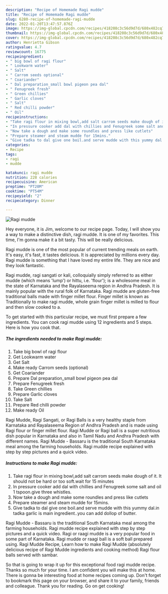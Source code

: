 ```yaml
---
description: "Recipe of Homemade Ragi mudde"
title: "Recipe of Homemade Ragi mudde"
slug: 6280-recipe-of-homemade-ragi-mudde
date: 2022-01-20T13:47:57.876Z
image: https://img-global.cpcdn.com/recipes/418208c3c56d9d7d/680x482cq70/ragi-mudde-recipe-main-photo.jpg
thumbnail: https://img-global.cpcdn.com/recipes/418208c3c56d9d7d/680x482cq70/ragi-mudde-recipe-main-photo.jpg
cover: https://img-global.cpcdn.com/recipes/418208c3c56d9d7d/680x482cq70/ragi-mudde-recipe-main-photo.jpg
author: Henrietta Gibson
ratingvalue: 4.7
reviewcount: 16775
recipeingredient:
- " big bowl of ragi flour"
- " Lookwarm water"
- " Salt"
- " Carrom seeds optional"
- " Coariander"
- " Dal preparation_small bowl pigeon pea dal"
- " Fenugreek fresh"
- " Green chillies"
- " Garlic cloves"
- " Salt"
- " Red chilli powder"
- " Oil"
recipeinstructions:
- "Take ragi flour in mixing bowl,add salt carrom seeds make dough of it. It should not be hard or too soft.wait for 15 minutes"
- "In pressure cooker add dal with chillies and Fenugreek some salt and oil 1 tspoon.give three whistles."
- "Now take a dough and make some roundles and press like cutlets"
- "Prepare steamer and steam mudde for 15mins."
- "Give tadka to dal give one boil.and serve mudde with this yummy dal.in tadka garlic is main ingredient..you can add dollop of butter."
categories:
- Recipe
tags:
- ragi
- mudde

katakunci: ragi mudde 
nutrition: 228 calories
recipecuisine: American
preptime: "PT20M"
cooktime: "PT54M"
recipeyield: "2"
recipecategory: Dinner

---
```



![Ragi mudde](https://img-global.cpcdn.com/recipes/418208c3c56d9d7d/680x482cq70/ragi-mudde-recipe-main-photo.jpg)

Hey everyone, it is Jim, welcome to our recipe page. Today, I will show you a way to make a distinctive dish, ragi mudde. It is one of my favorites. This time, I'm gonna make it a bit tasty. This will be really delicious.

Ragi mudde is one of the most popular of current trending meals on earth. It's easy, it's fast, it tastes delicious. It is appreciated by millions every day. Ragi mudde is something that I have loved my entire life. They are nice and they look fantastic.

Ragi mudde, ragi sangati or kali, colloquially simply referred to as either mudde (which means &#39;lump&#39;) or hittu, i.e. &#39;flour&#39;); is a wholesome meal in the state of Karnataka and the Rayalaseema region in Andhra Pradesh. It is mainly popular with the rural folk of Karnataka. Ragi mudde are gluten-free traditional balls made with finger millet flour. Finger millet is known as Traditionally to make ragi mudde, whole grain finger millet is milled to flour and then slow cooked to a.


To get started with this particular recipe, we must first prepare a few ingredients. You can cook ragi mudde using 12 ingredients and 5 steps. Here is how you cook that.

<!--inarticleads1-->

##### The ingredients needed to make Ragi mudde:

1. Take  big bowl of ragi flour
1. Get  Lookwarm water
1. Get  Salt
1. Make ready  Carrom seeds (optional)
1. Get  Coariander
1. Prepare  Dal preparation_small bowl pigeon pea dal
1. Prepare  Fenugreek fresh
1. Take  Green chillies
1. Prepare  Garlic cloves
1. Take  Salt
1. Prepare  Red chilli powder
1. Make ready  Oil


Ragi Mudde, Ragi Sangati, or Ragi Balls is a very healthy staple from Karnataka and Rayalaseema Region of Andhra Pradesh and is made using Ragi flour or finger millet flour. Ragi Mudde or Ragi ball is a super nutritious dish popular in Karnataka and also in Tamil Nadu and Andhra Pradesh with different names. Ragi Mudde - Bassaru is the traditional South Karnataka meal among the farming households. Ragi mudde recipe explained with step by step pictures and a quick video. 

<!--inarticleads2-->

##### Instructions to make Ragi mudde:

1. Take ragi flour in mixing bowl,add salt carrom seeds make dough of it. It should not be hard or too soft.wait for 15 minutes
1. In pressure cooker add dal with chillies and Fenugreek some salt and oil 1 tspoon.give three whistles.
1. Now take a dough and make some roundles and press like cutlets
1. Prepare steamer and steam mudde for 15mins.
1. Give tadka to dal give one boil.and serve mudde with this yummy dal.in tadka garlic is main ingredient..you can add dollop of butter.


Ragi Mudde - Bassaru is the traditional South Karnataka meal among the farming households. Ragi mudde recipe explained with step by step pictures and a quick video. Ragi or raagi mudde is a very popular food in some part of Karnataka. Ragi mudde or raagi ball is a soft ball prepared using. Ragi Mudde Recipe, Learn how to make Ragi Mudde (absolutely delicious recipe of Ragi Mudde ingredients and cooking method) Ragi flour balls served with sambar. 

So that is going to wrap it up for this exceptional food ragi mudde recipe. Thanks so much for your time. I am confident you will make this at home. There is gonna be interesting food at home recipes coming up. Don't forget to bookmark this page on your browser, and share it to your family, friends and colleague. Thank you for reading. Go on get cooking!
